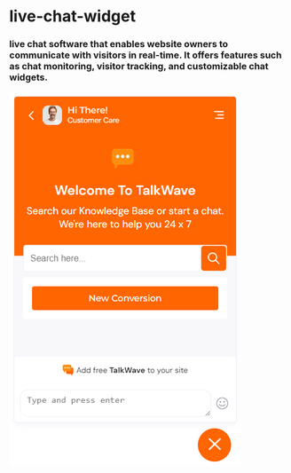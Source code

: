 # live-chat-widget
### live chat software that enables website owners to communicate with visitors in real-time. It offers features such as chat monitoring, visitor tracking, and customizable chat widgets. 

![alt text](image.png)